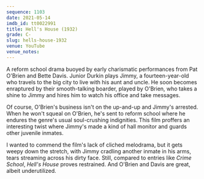 ```yaml
---
sequence: 1103
date: 2021-05-14
imdb_id: tt0022991
title: Hell's House (1932)
grade: C-
slug: hells-house-1932
venue: YouTube
venue_notes:
---
```


A reform school drama buoyed by early charismatic performances from Pat O'Brien and Bette Davis. Junior Durkin plays Jimmy, a fourteen-year-old who travels to the big city to live with his aunt and uncle. He soon becomes enraptured by their smooth-talking boarder, played by O'Brien, who takes a shine to Jimmy and hires him to watch his office and take messages.

<!-- end -->

Of course, O'Brien's business isn't on the up-and-up and Jimmy's arrested. When he won't squeal on O'Brien, he's sent to reform school where he endures the genre's usual soul-crushing indignities. This film proffers an interesting twist where Jimmy's made a kind of hall monitor and guards other juvenile inmates.

I wanted to commend the film's lack of cliched melodrama, but it gets weepy down the stretch, with Jimmy cradling another inmate in his arms, tears streaming across his dirty face. Still, compared to entries like <span data-imdb-id="tt0030026">_Crime School_</span>, _Hell's House_ proves restrained. And O'Brien and Davis are great, albeit underutilized.